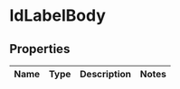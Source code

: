 # IdLabelBody

## Properties
Name | Type | Description | Notes
------------ | ------------- | ------------- | -------------
